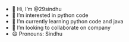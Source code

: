 - 👋 Hi, I’m @29sindhu
- 👀 I’m interested in python code 
- 🌱 I’m currently learning python code and java
- 💞️ I’m looking to collaborate on company
- 😄 Pronouns: Sindhu


<!---
29sindhu/29sindhu is a ✨ special ✨ repository because its `README.md` (this file) appears on your GitHub profile.
You can click the Preview link to take a look at your changes.
--->
